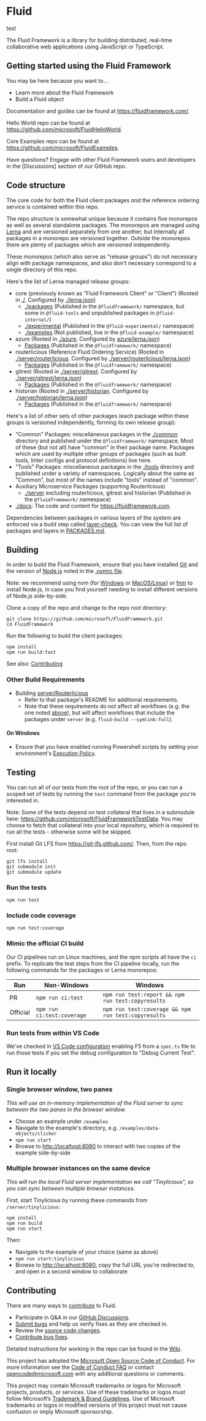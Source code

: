 # Fluid

test

The Fluid Framework is a library for building distributed, real-time collaborative web
applications using JavaScript or TypeScript.

## Getting started using the Fluid Framework

You may be here because you want to...

-   Learn more about the Fluid Framework
-   Build a Fluid object

Documentation and guides can be found at <https://fluidframework.com/>.

Hello World repo can be found at <https://github.com/microsoft/FluidHelloWorld>.

Core Examples repo can be found at <https://github.com/microsoft/FluidExamples>.

Have questions? Engage with other Fluid Framework users and developers in the [Discussions] section of our GitHub repo.

## Code structure

The core code for both the Fluid client packages _and_ the reference ordering service is contained within this repo.

The repo structure is somewhat unique because it contains five monorepos as well as several standalone packages. The
monorepos are managed using [Lerna](https://lerna.js.org/) and are versioned separately from one another, but internally
all packages in a monorepo are versioned together. Outside the monorepos there are plenty of packages which are
versioned independently.

These monorepos (which also serve as "release groups") do not necessary align with package namespaces,
and also don't necessary correspond to a single directory of this repo.

Here's the list of Lerna managed release groups:

-   core (previously known as "Fluid Framework Client" or "Client") (Rooted in [./](./). Configured by [./lerna.json](./lerna.json))
    -   [./packages](./packages) (Published in the `@fluidframework/` namespace, but some in `@fluid-tools` and unpublished packages in `@fluid-internal/`)
    -   [./experimental](./experimental) (Published in the `@fluid-experimental/` namespace)
    -   [./examples](./examples) (Not published, live in the `@fluid-example/` namespace)
-   azure (Rooted in [./azure](./azure). Configured by [azure/lerna.json](azure/lerna.json))
    -   [Packages](./azure/packages) (Published in the `@fluidframework/` namespace)
-   routerlicious (Reference Fluid Ordering Service) (Rooted in [./server/routerlicious](./server/routerlicious). Configured by [./server/routerlicious/lerna.json](server/routerlicious/lerna.json))
    -   [Packages](./server/routerlicious/packages) (Published in the `@fluidframework/` namespace)
-   gitrest (Rooted in [./server/gitrest](./server/gitrest). Configured by [./server/gitrest/lerna.json](./server/gitrest/lerna.json))
    -   [Packages](./server/gitrest/packages) (Published in the `@fluidframework/` namespace)
-   historian (Rooted in [./server/historian](./server/historian). Configured by [./server/historian/lerna.json](./server/historian/lerna.json))
    -   [Packages](./server/historian/packages) (Published in the `@fluidframework/` namespace)

Here's a list of other sets of other packages (each package within these groups is versioned independently,
forming its own release group):

-   "Common" Packages: miscellaneous packages in the [./common](./common) directory and published under the `@fluidframework/` namespace. Most of these (but not all) have "common" in their package name.
    Packages which are used by multiple other groups of packages (such as built tools, linter configs and protocol definitions) live here.
-   "Tools" Packages: miscellaneous packages in the [./tools](./tools) directory and published under a variety of namespaces.
    Logically about the same as "Common", but most of the names include "tools" instead of "common".
-   Auxiliary Microservice Packages (supporting Routerlicious)
    -   [./server](./server) excluding routerlicious, gitrest and historian (Published in the `@fluidframework/` namespace)
-   [./docs](./docs): The code and content for <https://fluidframework.com>.

Dependencies between packages in various layers of the system are enforced via a build step called
[layer-check](./build-tools/packages/build-tools/src/layerCheck). You can view the full list of packages and layers in
[PACKAGES.md](./PACKAGES.md).

## Building

In order to build the Fluid Framework, ensure that you have installed [Git](https://git-scm.com/downloads) and the version of
[Node.js](https://nodejs.org/) noted in the [.nvmrc file](https://raw.githubusercontent.com/microsoft/FluidFramework/main/.nvmrc).

Note: we recommend using nvm (for [Windows](https://github.com/coreybutler/nvm-windows) or
[MacOS/Linux](https://github.com/nvm-sh/nvm)) or [fnm](https://github.com/Schniz/fnm) to install Node.js, in case you find yourself needing to install different
versions of Node.js side-by-side.

Clone a copy of the repo and change to the repo root directory:

```shell
git clone https://github.com/microsoft/FluidFramework.git
cd FluidFramework
```

Run the following to build the client packages:

```shell
npm install
npm run build:fast
```

See also: [Contributing](#Contributing)

### Other Build Requirements

-   Building [server/Routerlicious](./server/routerlicious/README.md)
    -   Refer to that package's README for additional requirements.
    -   Note that these requirements do not affect all workflows (e.g. the one noted [above](#building)), but will affect workflows that include the packages under `server` (e.g. `fluid-build --symlink:full`).

#### On Windows

-   Ensure that you have enabled running Powershell scripts by setting your environment's [Execution Policy](https://docs.microsoft.com/en-us/powershell/module/microsoft.powershell.security/set-executionpolicy?view=powershell-7.2).

## Testing

You can run all of our tests from the root of the repo, or you can run a scoped set of tests by running the `test`
command from the package you're interested in.

Note: Some of the tests depend on test collateral that lives in a submodule here:
<https://github.com/microsoft/FluidFrameworkTestData>. You may choose to fetch that collateral into your local
repository, which is required to run all the tests - otherwise some will be skipped.

First install Git LFS from <https://git-lfs.github.com/>. Then, from the repo root:

```shell
git lfs install
git submodule init
git submodule update
```

### Run the tests

```shell
npm run test
```

### Include code coverage

```shell
npm run test:coverage
```

### Mimic the official CI build

Our CI pipelines run on Linux machines, and the npm scripts all have the `ci` prefix.
To replicate the test steps from the CI pipeline locally, run the following commands for the packages or Lerna monorepos:

| Run      | Non-Windows                | Windows                                             |
| -------- | -------------------------- | --------------------------------------------------- |
| PR       | `npm run ci:test`          | `npm run test:report && npm run test:copyresults`   |
| Official | `npm run ci:test:coverage` | `npm run test:coverage && npm run test:copyresults` |

### Run tests from within VS Code

We've checked in [VS Code configuration](https://github.com/microsoft/FluidFramework/blob/main/.vscode/launch.json)
enabling F5 from a `spec.ts` file to run those tests if you set the debug configuration to "Debug Current Test".

## Run it locally

### Single browser window, two panes

_This will use an in-memory implementation of the Fluid server to sync between the two panes in the browser window._

-   Choose an example under `/examples`
-   Navigate to the example's directory, e.g. `/examples/data-objects/clicker`
-   `npm run start`
-   Browse to <http://localhost:8080> to interact with two copies of the example side-by-side

### Multiple browser instances on the same device

_This will run the local Fluid server implementation we call "Tinylicious", so you can sync between multiple browser
instances._

First, start Tinylicious by running these commands from `/server/tinylicious`:

```shell
npm install
npm run build
npm run start
```

Then:

-   Navigate to the example of your choice (same as above)
-   `npm run start:tinylicious`
-   Browse to <http://localhost:8080,> copy the full URL you're redirected to, and open in a second window to collaborate

## Contributing

There are many ways to [contribute](https://github.com/microsoft/FluidFramework/blob/main/CONTRIBUTING.md) to Fluid.

-   Participate in Q&A in our [GitHub Discussions](https://github.com/microsoft/FluidFramework/discussions).
-   [Submit bugs](https://github.com/microsoft/FluidFramework/issues) and help us verify fixes as they are checked in.
-   Review the [source code changes](https://github.com/microsoft/FluidFramework/pulls).
-   [Contribute bug fixes](https://github.com/microsoft/FluidFramework/blob/main/CONTRIBUTING.md).

Detailed instructions for working in the repo can be found in the
[Wiki](https://github.com/microsoft/FluidFramework/wiki).

This project has adopted the [Microsoft Open Source Code of Conduct](https://opensource.microsoft.com/codeofconduct/).
For more information see the [Code of Conduct FAQ](https://opensource.microsoft.com/codeofconduct/faq/) or contact
[opencode@microsoft.com](mailto:opencode@microsoft.com) with any additional questions or comments.

This project may contain Microsoft trademarks or logos for Microsoft projects, products, or services. Use of these
trademarks or logos must follow Microsoft’s [Trademark & Brand Guidelines](https://www.microsoft.com/trademarks). Use of
Microsoft trademarks or logos in modified versions of this project must not cause confusion or imply Microsoft
sponsorship.
